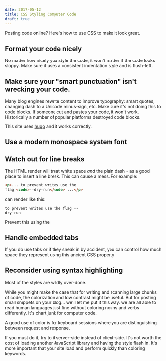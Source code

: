 ```yaml
---
date: 2017-05-12
title: CSS Styling Computer Code
draft: true
---
```

Posting code online?  Here's how to use CSS to make it look great.<!--more-->

## Format your code nicely

No matter how nicely you style the code, it won't matter if the code looks sloppy.  Make sure it uses a consistent indentation style and is flush-left.

## Make sure your "smart punctuation" isn't wrecking your code.

Many blog engines rewrite content to improve typography: smart quotes, changing dash to a Unicode minus-sign, etc.   Make sure it's not doing this to code blocks.  If someone cut and pastes your code, it won't work.  Historically a number of popular platforms destroyed code blocks. 

This site uses [hugo](https://gohugo.io) and it works correctly.

## Use a modern monospace system font


## Watch out for line breaks 

The HTML render will treat white space _and_ the plain dash `-` as a good place to insert a line break.   This can cause a mess.  For example:

```html
<p>... to prevent writes use the
flag <code>--dry-run</code> ...</p>
```

can render like this:

```
to prevent writes use the flag --
dry-run
```

Prevent this using the 

## Handle embedded tabs

If you do use tabs or if they sneak in by accident, you can control how much space they represent using this ancient CSS property

## Reconsider using syntax highlighting

Most of the styles are wildly over-done.  

While you might make the case that for writing and scanning large chunks of code, the colorization and low contrast might be useful.  But for posting small snippets on your blog... we'll let me put it this way.   we are all able to read human languages just fine without coloring nouns and verbs differently.  It's chart junk for computer code.

A good use of color is for keyboard sessions where you are distinguishing between request and response.  

If you must do it, try to it server-side instead of client-side.  It's not worth the cost of loading another JavaScript library and having the style flash in.  It's more important that your site load and perform quickly than coloring keywords.
